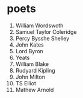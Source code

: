 # poets
1. William Wordswoth  
2. Samuel Taylor Coleridge  
3. Percy Bysshe Shelley  
4. John Kates   
5. Lord Byron  
6. Yeats  
7. William Blake  
8. Rudyard Kipling  
9. John Milton  
10. TS Elliot  
11. Mathew Arnold  
